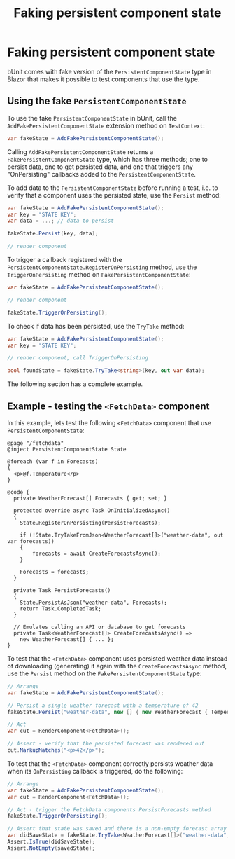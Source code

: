 ﻿---
uid: faking-persistentcomponentstate
title: Faking persistent component state
---

# Faking persistent component state

bUnit comes with fake version of the `PersistentComponentState` type in Blazor that makes it possible to test components that use the type.

## Using the fake `PersistentComponentState`

To use the fake `PersistentComponentState` in bUnit, call the `AddFakePersistentComponentState` extension method on `TestContext`:

```csharp
var fakeState = AddFakePersistentComponentState();
```

Calling `AddFakePersistentComponentState` returns a `FakePersistentComponentState` type, which has three methods; one to persist data, one to get persisted data, and one that triggers any "OnPersisting" callbacks added to the `PersistentComponentState`.

To add data to the `PersistentComponentState` before running a test, i.e. to verify that a component uses the persisted state, use the `Persist` method:

```csharp
var fakeState = AddFakePersistentComponentState();
var key = "STATE KEY";
var data = ...; // data to persist

fakeState.Persist(key, data);

// render component
```
To trigger a callback registered with the `PersistentComponentState.RegisterOnPersisting` method, use the `TriggerOnPersisting` method on `FakePersistentComponentState`:

```csharp
var fakeState = AddFakePersistentComponentState();

// render component

fakeState.TriggerOnPersisting();
```

To check if data has been persisted, use the `TryTake` method:

```csharp
var fakeState = AddFakePersistentComponentState();
var key = "STATE KEY";

// render component, call TriggerOnPersisting

bool foundState = fakeState.TryTake<string>(key, out var data);
```

The following section has a complete example.

## Example - testing the `<FetchData>` component

In this example, lets test the following `<FetchData>` component that use `PersistentComponentState`:

```cshtml
@page "/fetchdata"
@inject PersistentComponentState State

@foreach (var f in Forecasts)
{
  <p>@f.Temperature</p>
}

@code {
  private WeatherForecast[] Forecasts { get; set; }

  protected override async Task OnInitializedAsync()
  {
    State.RegisterOnPersisting(PersistForecasts);
    
    if (!State.TryTakeFromJson<WeatherForecast[]>("weather-data", out var forecasts))
    {
        forecasts = await CreateForecastsAsync();
    }
    
    Forecasts = forecasts;
  }

  private Task PersistForecasts()
  {
    State.PersistAsJson("weather-data", Forecasts);
    return Task.CompletedTask;
  }

  // Emulates calling an API or database to get forecasts
  private Task<WeatherForecast[]> CreateForecastsAsync() =>
    new WeatherForecast[] { ... };
}
```

To test that the `<FetchData>` component uses persisted weather data instead of downloading (generating) it again with the `CreateForecastsAsync` method, use the `Persist` method on the `FakePersistentComponentState` type:

```csharp
// Arrange
var fakeState = AddFakePersistentComponentState();

// Persist a single weather forecast with a temperature of 42
fakeState.Persist("weather-data", new [] { new WeatherForecast { Temperature = 42 } });

// Act
var cut = RenderComponent<FetchData>();

// Assert - verify that the persisted forecast was rendered out
cut.MarkupMatches("<p>42</p>");
```    

To test that the `<FetchData>` component correctly persists weather data when its `OnPersisting` callback is triggered, do the following:

```csharp
// Arrange
var fakeState = AddFakePersistentComponentState();
var cut = RenderComponent<FetchData>();

// Act - trigger the FetchData components PersistForecasts method
fakeState.TriggerOnPersisting();

// Assert that state was saved and there is a non-empty forecast array returned
var didSaveState = fakeState.TryTake<WeatherForecast[]>("weather-data", out var savedState);
Assert.IsTrue(didSaveState);
Assert.NotEmpty(savedState);
```   

